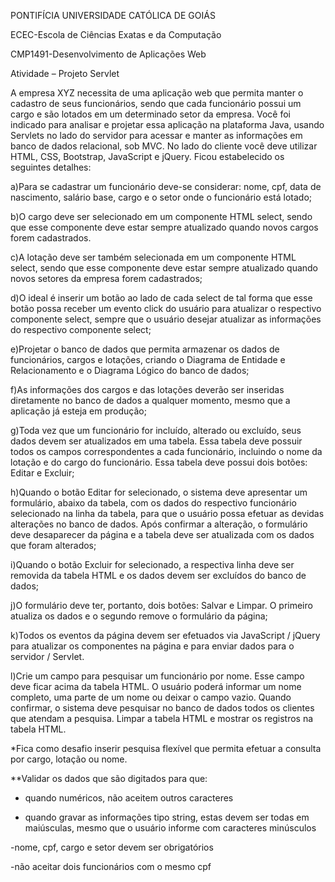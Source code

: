 PONTIFÍCIA UNIVERSIDADE CATÓLICA DE GOIÁS

ECEC-Escola de Ciências Exatas e da Computação

CMP1491-Desenvolvimento de Aplicações Web

Atividade – Projeto Servlet

A empresa XYZ necessita de uma aplicação web que permita manter o cadastro de seus funcionários, sendo que cada funcionário possui um cargo e são lotados em um
determinado setor da empresa. Você foi indicado para analisar e projetar essa aplicação na plataforma Java, usando Servlets no lado do servidor para acessar e manter as informações em banco de dados relacional, sob MVC. No lado do cliente você deve utilizar HTML, CSS, Bootstrap, JavaScript e jQuery. Ficou estabelecido os seguintes detalhes:

a)Para se cadastrar um funcionário deve-se considerar: nome, cpf, data de nascimento, salário base, cargo e o setor onde o funcionário está lotado;

b)O cargo deve ser selecionado em um componente HTML select, sendo que esse componente deve estar sempre atualizado quando novos cargos forem cadastrados.

c)A lotação deve ser também selecionada em um componente HTML select, sendo que esse componente deve estar sempre atualizado quando novos setores da empresa
forem cadastrados;

d)O ideal é inserir um botão ao lado de cada select de tal forma que esse botão possa receber um evento click do usuário para atualizar o respectivo componente select, sempre que o usuário desejar atualizar as informações do respectivo componente select;

e)Projetar o banco de dados que permita armazenar os dados de funcionários, cargos e lotações, criando o Diagrama de Entidade e Relacionamento e o Diagrama Lógico do banco de dados;

f)As informações dos cargos e das lotações deverão ser inseridas diretamente no banco de dados a qualquer momento, mesmo que a aplicação já esteja em produção;

g)Toda vez que um funcionário for incluído, alterado ou excluído, seus dados devem ser atualizados em uma tabela. Essa tabela deve possuir todos os campos correspondentes a cada funcionário, incluindo o nome da lotação e do cargo do funcionário. Essa tabela deve possui dois botões: Editar e Excluir;

h)Quando o botão Editar for selecionado, o sistema deve apresentar um formulário, abaixo da tabela, com os dados do respectivo funcionário selecionado na linha da tabela, para que o usuário possa efetuar as devidas alterações no banco de dados. Após confirmar a alteração, o formulário deve desaparecer da página e a tabela deve ser atualizada com os dados que foram alterados;

i)Quando o botão Excluir for selecionado, a respectiva linha deve ser removida da tabela HTML e os dados devem ser excluídos do banco de dados;

j)O formulário deve ter, portanto, dois botões: Salvar e Limpar. O primeiro atualiza os dados e o segundo remove o formulário da página;

k)Todos os eventos da página devem ser efetuados via JavaScript / jQuery para atualizar os componentes na página e para enviar dados para o servidor / Servlet.

l)Crie um campo para pesquisar um funcionário por nome. Esse campo deve ficar acima da tabela HTML. O usuário poderá informar um nome completo, uma parte de um nome ou deixar o campo vazio. Quando confirmar, o sistema deve pesquisar no banco de dados todos os clientes que atendam a pesquisa. Limpar a tabela HTML e mostrar os registros na tabela HTML.

*Fica como desafio inserir pesquisa flexível que permita efetuar a consulta por cargo, lotação ou nome.

**Validar os dados que são digitados para que:

- quando numéricos, não aceitem outros caracteres

- quando gravar as informações tipo string, estas devem ser todas em maiúsculas, mesmo
que o usuário informe com caracteres minúsculos

-nome, cpf, cargo e setor devem ser obrigatórios

-não aceitar dois funcionários com o mesmo cpf